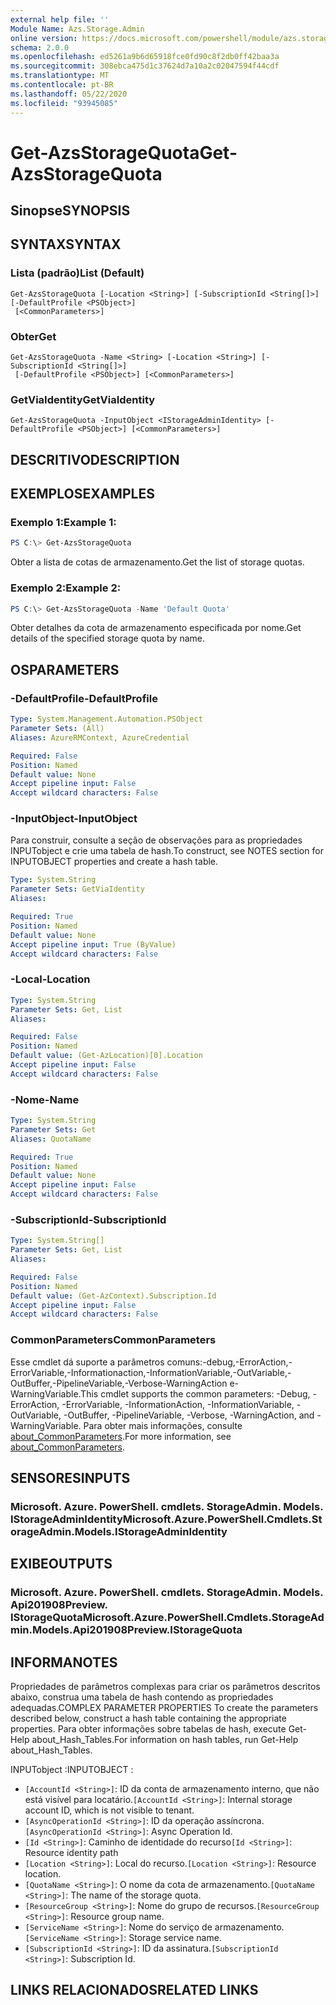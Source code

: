 ```yaml
---
external help file: ''
Module Name: Azs.Storage.Admin
online version: https://docs.microsoft.com/powershell/module/azs.storage.admin/get-azsstoragequota
schema: 2.0.0
ms.openlocfilehash: ed5261a9b6d65918fce0fd90c8f2db0ff42baa3a
ms.sourcegitcommit: 308ebca475d1c37624d7a10a2c02047594f44cdf
ms.translationtype: MT
ms.contentlocale: pt-BR
ms.lasthandoff: 05/22/2020
ms.locfileid: "93945085"
---
```

# <span data-ttu-id="7cdf0-101">Get-AzsStorageQuota</span><span class="sxs-lookup"><span data-stu-id="7cdf0-101">Get-AzsStorageQuota</span></span>

## <span data-ttu-id="7cdf0-102">Sinopse</span><span class="sxs-lookup"><span data-stu-id="7cdf0-102">SYNOPSIS</span></span>


## <span data-ttu-id="7cdf0-103">SYNTAX</span><span class="sxs-lookup"><span data-stu-id="7cdf0-103">SYNTAX</span></span>

### <span data-ttu-id="7cdf0-104">Lista (padrão)</span><span class="sxs-lookup"><span data-stu-id="7cdf0-104">List (Default)</span></span>
```
Get-AzsStorageQuota [-Location <String>] [-SubscriptionId <String[]>] [-DefaultProfile <PSObject>]
 [<CommonParameters>]
```

### <span data-ttu-id="7cdf0-105">Obter</span><span class="sxs-lookup"><span data-stu-id="7cdf0-105">Get</span></span>
```
Get-AzsStorageQuota -Name <String> [-Location <String>] [-SubscriptionId <String[]>]
 [-DefaultProfile <PSObject>] [<CommonParameters>]
```

### <span data-ttu-id="7cdf0-106">GetViaIdentity</span><span class="sxs-lookup"><span data-stu-id="7cdf0-106">GetViaIdentity</span></span>
```
Get-AzsStorageQuota -InputObject <IStorageAdminIdentity> [-DefaultProfile <PSObject>] [<CommonParameters>]
```

## <span data-ttu-id="7cdf0-107">DESCRITIVO</span><span class="sxs-lookup"><span data-stu-id="7cdf0-107">DESCRIPTION</span></span>


## <span data-ttu-id="7cdf0-108">EXEMPLOS</span><span class="sxs-lookup"><span data-stu-id="7cdf0-108">EXAMPLES</span></span>

### <span data-ttu-id="7cdf0-109">Exemplo 1:</span><span class="sxs-lookup"><span data-stu-id="7cdf0-109">Example 1:</span></span>
```powershell
PS C:\> Get-AzsStorageQuota
```

<span data-ttu-id="7cdf0-110">Obter a lista de cotas de armazenamento.</span><span class="sxs-lookup"><span data-stu-id="7cdf0-110">Get the list of storage quotas.</span></span>

### <span data-ttu-id="7cdf0-111">Exemplo 2:</span><span class="sxs-lookup"><span data-stu-id="7cdf0-111">Example 2:</span></span>
```powershell
PS C:\> Get-AzsStorageQuota -Name 'Default Quota'
```

<span data-ttu-id="7cdf0-112">Obter detalhes da cota de armazenamento especificada por nome.</span><span class="sxs-lookup"><span data-stu-id="7cdf0-112">Get details of the specified storage quota by name.</span></span>

## <span data-ttu-id="7cdf0-113">OS</span><span class="sxs-lookup"><span data-stu-id="7cdf0-113">PARAMETERS</span></span>

### <span data-ttu-id="7cdf0-114">-DefaultProfile</span><span class="sxs-lookup"><span data-stu-id="7cdf0-114">-DefaultProfile</span></span>


```yaml
Type: System.Management.Automation.PSObject
Parameter Sets: (All)
Aliases: AzureRMContext, AzureCredential

Required: False
Position: Named
Default value: None
Accept pipeline input: False
Accept wildcard characters: False

```

### <span data-ttu-id="7cdf0-115">-InputObject</span><span class="sxs-lookup"><span data-stu-id="7cdf0-115">-InputObject</span></span>
<span data-ttu-id="7cdf0-116">Para construir, consulte a seção de observações para as propriedades INPUTobject e crie uma tabela de hash.</span><span class="sxs-lookup"><span data-stu-id="7cdf0-116">To construct, see NOTES section for INPUTOBJECT properties and create a hash table.</span></span>

```yaml
Type: System.String
Parameter Sets: GetViaIdentity
Aliases:

Required: True
Position: Named
Default value: None
Accept pipeline input: True (ByValue)
Accept wildcard characters: False

```

### <span data-ttu-id="7cdf0-117">-Local</span><span class="sxs-lookup"><span data-stu-id="7cdf0-117">-Location</span></span>


```yaml
Type: System.String
Parameter Sets: Get, List
Aliases:

Required: False
Position: Named
Default value: (Get-AzLocation)[0].Location
Accept pipeline input: False
Accept wildcard characters: False

```

### <span data-ttu-id="7cdf0-118">-Nome</span><span class="sxs-lookup"><span data-stu-id="7cdf0-118">-Name</span></span>


```yaml
Type: System.String
Parameter Sets: Get
Aliases: QuotaName

Required: True
Position: Named
Default value: None
Accept pipeline input: False
Accept wildcard characters: False

```

### <span data-ttu-id="7cdf0-119">-SubscriptionId</span><span class="sxs-lookup"><span data-stu-id="7cdf0-119">-SubscriptionId</span></span>


```yaml
Type: System.String[]
Parameter Sets: Get, List
Aliases:

Required: False
Position: Named
Default value: (Get-AzContext).Subscription.Id
Accept pipeline input: False
Accept wildcard characters: False

```

### <span data-ttu-id="7cdf0-120">CommonParameters</span><span class="sxs-lookup"><span data-stu-id="7cdf0-120">CommonParameters</span></span>
<span data-ttu-id="7cdf0-121">Esse cmdlet dá suporte a parâmetros comuns:-debug,-ErrorAction,-ErrorVariable,-Informationaction,-InformationVariable,-OutVariable,-OutBuffer,-PipelineVariable,-Verbose-WarningAction e-WarningVariable.</span><span class="sxs-lookup"><span data-stu-id="7cdf0-121">This cmdlet supports the common parameters: -Debug, -ErrorAction, -ErrorVariable, -InformationAction, -InformationVariable, -OutVariable, -OutBuffer, -PipelineVariable, -Verbose, -WarningAction, and -WarningVariable.</span></span> <span data-ttu-id="7cdf0-122">Para obter mais informações, consulte [about_CommonParameters](http://go.microsoft.com/fwlink/?LinkID=113216).</span><span class="sxs-lookup"><span data-stu-id="7cdf0-122">For more information, see [about_CommonParameters](http://go.microsoft.com/fwlink/?LinkID=113216).</span></span>

## <span data-ttu-id="7cdf0-123">SENSORES</span><span class="sxs-lookup"><span data-stu-id="7cdf0-123">INPUTS</span></span>

### <span data-ttu-id="7cdf0-124">Microsoft. Azure. PowerShell. cmdlets. StorageAdmin. Models. IStorageAdminIdentity</span><span class="sxs-lookup"><span data-stu-id="7cdf0-124">Microsoft.Azure.PowerShell.Cmdlets.StorageAdmin.Models.IStorageAdminIdentity</span></span>

## <span data-ttu-id="7cdf0-125">EXIBE</span><span class="sxs-lookup"><span data-stu-id="7cdf0-125">OUTPUTS</span></span>

### <span data-ttu-id="7cdf0-126">Microsoft. Azure. PowerShell. cmdlets. StorageAdmin. Models. Api201908Preview. IStorageQuota</span><span class="sxs-lookup"><span data-stu-id="7cdf0-126">Microsoft.Azure.PowerShell.Cmdlets.StorageAdmin.Models.Api201908Preview.IStorageQuota</span></span>



## <span data-ttu-id="7cdf0-127">INFORMA</span><span class="sxs-lookup"><span data-stu-id="7cdf0-127">NOTES</span></span>

<span data-ttu-id="7cdf0-128">Propriedades de parâmetros complexas para criar os parâmetros descritos abaixo, construa uma tabela de hash contendo as propriedades adequadas.</span><span class="sxs-lookup"><span data-stu-id="7cdf0-128">COMPLEX PARAMETER PROPERTIES To create the parameters described below, construct a hash table containing the appropriate properties.</span></span> <span data-ttu-id="7cdf0-129">Para obter informações sobre tabelas de hash, execute Get-Help about_Hash_Tables.</span><span class="sxs-lookup"><span data-stu-id="7cdf0-129">For information on hash tables, run Get-Help about_Hash_Tables.</span></span>

<span data-ttu-id="7cdf0-130">INPUTobject <IStorageAdminIdentity> :</span><span class="sxs-lookup"><span data-stu-id="7cdf0-130">INPUTOBJECT <IStorageAdminIdentity>:</span></span> 
  - <span data-ttu-id="7cdf0-131">`[AccountId <String>]`: ID da conta de armazenamento interno, que não está visível para locatário.</span><span class="sxs-lookup"><span data-stu-id="7cdf0-131">`[AccountId <String>]`: Internal storage account ID, which is not visible to tenant.</span></span>
  - <span data-ttu-id="7cdf0-132">`[AsyncOperationId <String>]`: ID da operação assíncrona.</span><span class="sxs-lookup"><span data-stu-id="7cdf0-132">`[AsyncOperationId <String>]`: Async Operation Id.</span></span>
  - <span data-ttu-id="7cdf0-133">`[Id <String>]`: Caminho de identidade do recurso</span><span class="sxs-lookup"><span data-stu-id="7cdf0-133">`[Id <String>]`: Resource identity path</span></span>
  - <span data-ttu-id="7cdf0-134">`[Location <String>]`: Local do recurso.</span><span class="sxs-lookup"><span data-stu-id="7cdf0-134">`[Location <String>]`: Resource location.</span></span>
  - <span data-ttu-id="7cdf0-135">`[QuotaName <String>]`: O nome da cota de armazenamento.</span><span class="sxs-lookup"><span data-stu-id="7cdf0-135">`[QuotaName <String>]`: The name of the storage quota.</span></span>
  - <span data-ttu-id="7cdf0-136">`[ResourceGroup <String>]`: Nome do grupo de recursos.</span><span class="sxs-lookup"><span data-stu-id="7cdf0-136">`[ResourceGroup <String>]`: Resource group name.</span></span>
  - <span data-ttu-id="7cdf0-137">`[ServiceName <String>]`: Nome do serviço de armazenamento.</span><span class="sxs-lookup"><span data-stu-id="7cdf0-137">`[ServiceName <String>]`: Storage service name.</span></span>
  - <span data-ttu-id="7cdf0-138">`[SubscriptionId <String>]`: ID da assinatura.</span><span class="sxs-lookup"><span data-stu-id="7cdf0-138">`[SubscriptionId <String>]`: Subscription Id.</span></span>

## <span data-ttu-id="7cdf0-139">LINKS RELACIONADOS</span><span class="sxs-lookup"><span data-stu-id="7cdf0-139">RELATED LINKS</span></span>

